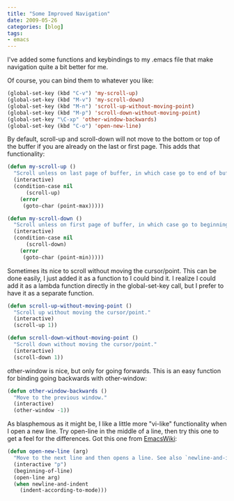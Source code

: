 ```yaml
---
title: "Some Improved Navigation"
date: 2009-05-26
categories: [blog]
tags:
- emacs
---
```

I've added some functions and keybindings to my .emacs file that make navigation quite a bit better for me.
<!--more-->
 Of course, you can bind them to whatever you like:

```cl
(global-set-key (kbd "C-v") 'my-scroll-up)
(global-set-key (kbd "M-v") 'my-scroll-down)
(global-set-key (kbd "M-n") 'scroll-up-without-moving-point)
(global-set-key (kbd "M-p") 'scroll-down-without-moving-point)
(global-set-key "\C-xp" 'other-window-backwards)
(global-set-key (kbd "C-o") 'open-new-line)
```

By default, scroll-up and scroll-down will not move to the bottom or top of the buffer if you are already on the last or first page. This adds that functionality:

```cl
(defun my-scroll-up ()
  "Scroll unless on last page of buffer, in which case go to end of buffer."
  (interactive)
  (condition-case nil
      (scroll-up)
    (error
     (goto-char (point-max)))))

(defun my-scroll-down ()
  "Scroll unless on first page of buffer, in which case go to beginning of buffer."
  (interactive)
  (condition-case nil
      (scroll-down)
    (error
     (goto-char (point-min)))))
```

Sometimes its nice to scroll without moving the cursor/point. This can be done easily, I just added it as a function to I could bind it. I realize I could add it as a lambda function directly in the global-set-key call, but I prefer to have it as a separate function.

```cl
(defun scroll-up-without-moving-point ()
  "Scroll up without moving the cursor/point."
  (interactive)
  (scroll-up 1))

(defun scroll-down-without-moving-point ()
  "Scroll down without moving the cursor/point."
  (interactive)
  (scroll-down 1))
```

other-window is nice, but only for going forwards. This is an easy function for binding going backwards with other-window:

```cl
(defun other-window-backwards ()
  "Move to the previous window."
  (interactive)
  (other-window -1))
```

As blasphemous as it might be, I like a little more "vi-like" functionality when I open a new line. Try open-line in the middle of a line, then try this one to get a feel for the differences. Got this one from [EmacsWiki](http://www.emacswiki.org/emacs/OpenNextLine):

```cl
(defun open-new-line (arg)
  "Move to the next line and then opens a line. See also `newline-and-indent'."
  (interactive "p")
  (beginning-of-line)
  (open-line arg)
  (when newline-and-indent
    (indent-according-to-mode)))
```
